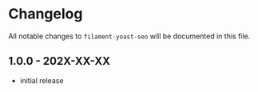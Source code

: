 # Changelog

All notable changes to `filament-yoast-seo` will be documented in this file.

## 1.0.0 - 202X-XX-XX

- initial release

